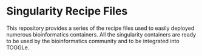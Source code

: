 # Singularity Recipe Files
This repository provides a series of the recipe files used to easily deployed numerous bioinformatics containers. All the singularity containers are ready to be used by the bioinformatics community and to be integrated into TOGGLe.
